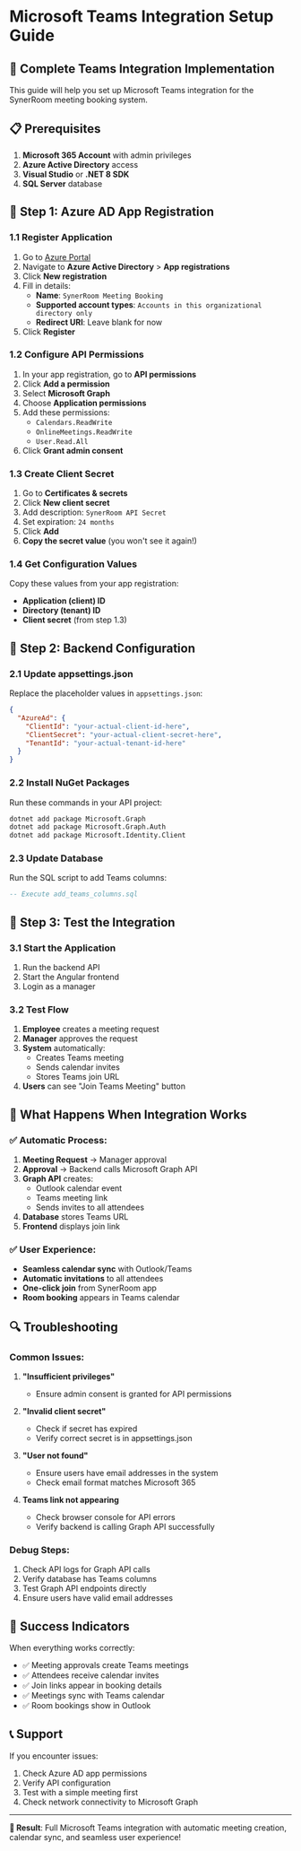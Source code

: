 # Microsoft Teams Integration Setup Guide

## 🚀 Complete Teams Integration Implementation

This guide will help you set up Microsoft Teams integration for the SynerRoom meeting booking system.

## 📋 Prerequisites

1. **Microsoft 365 Account** with admin privileges
2. **Azure Active Directory** access
3. **Visual Studio** or **.NET 8 SDK**
4. **SQL Server** database

## 🔧 Step 1: Azure AD App Registration

### 1.1 Register Application
1. Go to [Azure Portal](https://portal.azure.com)
2. Navigate to **Azure Active Directory** > **App registrations**
3. Click **New registration**
4. Fill in details:
   - **Name**: `SynerRoom Meeting Booking`
   - **Supported account types**: `Accounts in this organizational directory only`
   - **Redirect URI**: Leave blank for now
5. Click **Register**

### 1.2 Configure API Permissions
1. In your app registration, go to **API permissions**
2. Click **Add a permission**
3. Select **Microsoft Graph**
4. Choose **Application permissions**
5. Add these permissions:
   - `Calendars.ReadWrite`
   - `OnlineMeetings.ReadWrite`
   - `User.Read.All`
6. Click **Grant admin consent**

### 1.3 Create Client Secret
1. Go to **Certificates & secrets**
2. Click **New client secret**
3. Add description: `SynerRoom API Secret`
4. Set expiration: `24 months`
5. Click **Add**
6. **Copy the secret value** (you won't see it again!)

### 1.4 Get Configuration Values
Copy these values from your app registration:
- **Application (client) ID**
- **Directory (tenant) ID**
- **Client secret** (from step 1.3)

## 🔧 Step 2: Backend Configuration

### 2.1 Update appsettings.json
Replace the placeholder values in `appsettings.json`:

```json
{
  "AzureAd": {
    "ClientId": "your-actual-client-id-here",
    "ClientSecret": "your-actual-client-secret-here",
    "TenantId": "your-actual-tenant-id-here"
  }
}
```

### 2.2 Install NuGet Packages
Run these commands in your API project:

```bash
dotnet add package Microsoft.Graph
dotnet add package Microsoft.Graph.Auth
dotnet add package Microsoft.Identity.Client
```

### 2.3 Update Database
Run the SQL script to add Teams columns:

```sql
-- Execute add_teams_columns.sql
```

## 🔧 Step 3: Test the Integration

### 3.1 Start the Application
1. Run the backend API
2. Start the Angular frontend
3. Login as a manager

### 3.2 Test Flow
1. **Employee** creates a meeting request
2. **Manager** approves the request
3. **System** automatically:
   - Creates Teams meeting
   - Sends calendar invites
   - Stores Teams join URL
4. **Users** can see "Join Teams Meeting" button

## 🎯 What Happens When Integration Works

### ✅ Automatic Process:
1. **Meeting Request** → Manager approval
2. **Approval** → Backend calls Microsoft Graph API
3. **Graph API** creates:
   - Outlook calendar event
   - Teams meeting link
   - Sends invites to all attendees
4. **Database** stores Teams URL
5. **Frontend** displays join link

### ✅ User Experience:
- **Seamless calendar sync** with Outlook/Teams
- **Automatic invitations** to all attendees
- **One-click join** from SynerRoom app
- **Room booking** appears in Teams calendar

## 🔍 Troubleshooting

### Common Issues:

1. **"Insufficient privileges"**
   - Ensure admin consent is granted for API permissions

2. **"Invalid client secret"**
   - Check if secret has expired
   - Verify correct secret is in appsettings.json

3. **"User not found"**
   - Ensure users have email addresses in the system
   - Check email format matches Microsoft 365

4. **Teams link not appearing**
   - Check browser console for API errors
   - Verify backend is calling Graph API successfully

### Debug Steps:
1. Check API logs for Graph API calls
2. Verify database has Teams columns
3. Test Graph API endpoints directly
4. Ensure users have valid email addresses

## 🎉 Success Indicators

When everything works correctly:
- ✅ Meeting approvals create Teams meetings
- ✅ Attendees receive calendar invites
- ✅ Join links appear in booking details
- ✅ Meetings sync with Teams calendar
- ✅ Room bookings show in Outlook

## 📞 Support

If you encounter issues:
1. Check Azure AD app permissions
2. Verify API configuration
3. Test with a simple meeting first
4. Check network connectivity to Microsoft Graph

---

**🎯 Result**: Full Microsoft Teams integration with automatic meeting creation, calendar sync, and seamless user experience!